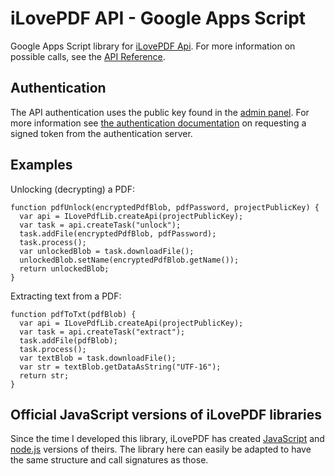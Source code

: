 # iLovePDF API - Google Apps Script

Google Apps Script library for [iLovePDF Api](https://developer.ilovepdf.com).
For more information on possible calls, see the [API Reference](https://developer.ilovepdf.com/docs/api-reference).

## Authentication
The API authentication uses the public key found in the [admin panel](https://developer.ilovepdf.com/user/projects).
For more information see [the authentication documentation](https://developer.ilovepdf.com/docs/api-reference#authentication)
on requesting a signed token from the authentication server.

## Examples
Unlocking (decrypting) a PDF:
```
function pdfUnlock(encryptedPdfBlob, pdfPassword, projectPublicKey) {
  var api = ILovePdfLib.createApi(projectPublicKey);
  var task = api.createTask("unlock");
  task.addFile(encryptedPdfBlob, pdfPassword);
  task.process();
  var unlockedBlob = task.downloadFile();
  unlockedBlob.setName(encryptedPdfBlob.getName());
  return unlockedBlob;
}
```

Extracting text from a PDF:
```
function pdfToTxt(pdfBlob) {
  var api = ILovePdfLib.createApi(projectPublicKey);
  var task = api.createTask("extract");
  task.addFile(pdfBlob);
  task.process();
  var textBlob = task.downloadFile();
  var str = textBlob.getDataAsString("UTF-16");
  return str;
}
```

## Official JavaScript versions of iLovePDF libraries
Since the time I developed this library, iLovePDF has created [JavaScript](https://github.com/ilovepdf/ilovepdf-js)
and [node.js](https://github.com/ilovepdf/ilovepdf-nodejs) versions of theirs.
The library here can easily be adapted to have the same structure and call signatures as those.

